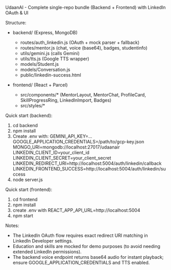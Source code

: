 UdaanAI - Complete single-repo bundle (Backend + Frontend) with LinkedIn OAuth & UI

Structure:
- backend/ (Express, MongoDB)
  - routes/auth_linkedin.js  (OAuth + mock parser + fallback)
  - routes/mentor.js        (chat, voice (base64), badges, studentinfo)
  - utils/gemini.js         (calls Gemini)
  - utils/tts.js            (Google TTS wrapper)
  - models/Student.js
  - models/Conversation.js
  - public/linkedin-success.html

- frontend/ (React + Parcel)
  - src/components/* (MentorLayout, MentorChat, ProfileCard, SkillProgressRing, LinkedInImport, Badges)
  - src/styles/*

Quick start (backend):
1. cd backend
2. npm install
3. Create .env with:
   GEMINI_API_KEY=...
   GOOGLE_APPLICATION_CREDENTIALS=/path/to/gcp-key.json
   MONGO_URI=mongodb://localhost:27017/udaanair
   LINKEDIN_CLIENT_ID=your_client_id
   LINKEDIN_CLIENT_SECRET=your_client_secret
   LINKEDIN_REDIRECT_URI=http://localhost:5004/auth/linkedin/callback
   LINKEDIN_FRONTEND_SUCCESS=http://localhost:5004/auth/linkedin/success
4. node server.js

Quick start (frontend):
1. cd frontend
2. npm install
3. create .env with REACT_APP_API_URL=http://localhost:5004
4. npm start

Notes:
- The LinkedIn OAuth flow requires exact redirect URI matching in LinkedIn Developer settings.
- Education and skills are mocked for demo purposes (to avoid needing extended LinkedIn permissions).
- The backend voice endpoint returns base64 audio for instant playback; ensure GOOGLE_APPLICATION_CREDENTIALS and TTS enabled.

